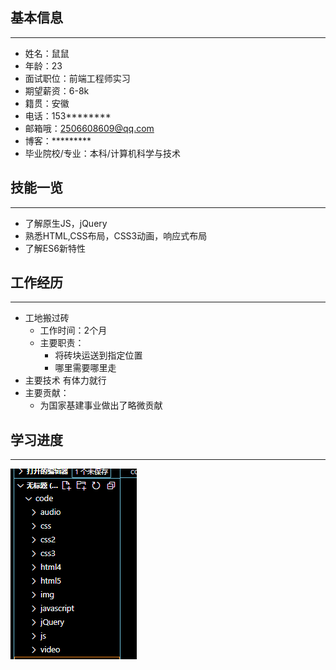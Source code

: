 ## 基本信息
***
+ 姓名：鼠鼠
+ 年龄：23
+ 面试职位：前端工程师实习
+ 期望薪资：6-8k
+ 籍贯：安徽
+ 电话：153********
+ 邮箱哦：2506608609@qq.com
+ 博客：*********
+ 毕业院校/专业：本科/计算机科学与技术




## 技能一览
***
+ 了解原生JS，jQuery
+ 熟悉HTML,CSS布局，CSS3动画，响应式布局
+ 了解ES6新特性
  
##  工作经历
***
+ 工地搬过砖
     + 工作时间：2个月
     + 主要职责：
         + 将砖块运送到指定位置  
         + 哪里需要哪里走
+ 主要技术 有体力就行
+ 主要贡献：
     + 为国家基建事业做出了略微贡献   


## 学习进度
***
![图 1](9bb3c10db0004a4f4244383d4bd61042d5c79ed603e6324cf3aec6b2c35f294c.png)  
